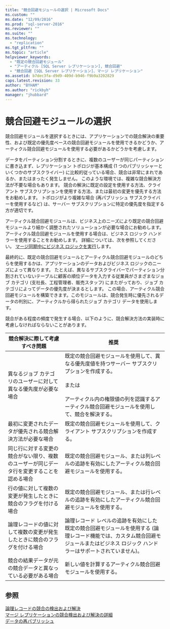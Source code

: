 ```yaml
---
title: "競合回避モジュールの選択 | Microsoft Docs"
ms.custom: ""
ms.date: "12/09/2016"
ms.prod: "sql-server-2016"
ms.reviewer: ""
ms.suite: ""
ms.technology: 
  - "replication"
ms.tgt_pltfrm: ""
ms.topic: "article"
helpviewer_keywords: 
  - "既定の競合回避モジュール"
  - "アーティクル [SQL Server レプリケーション], 競合回避"
  - "競合回避 [SQL Server レプリケーション]、マージ レプリケーション"
ms.assetid: b7dec3fa-d9d9-409d-b946-f9b9a3202829
caps.latest.revision: 33
author: "BYHAM"
ms.author: "rickbyh"
manager: "jhubbard"
---
```

# 競合回避モジュールの選択
  競合回避モジュールを選択するときには、アプリケーションでの競合解決の重要性、および既定の優先度ベースの競合回避モジュールを使用できるかどうか、アーティクル競合回避モジュールを使用する必要があるかどうかを考慮します。  
  
 データをパーティション分割するときに、複数のユーザーが同じパーティションに書き込まず、レプリケーション トポロジが基本構成 (1 つのパブリッシャーといくつかのサブスクライバー) に比較的従っている場合、競合は非常にまれであるか、またはまったく発生しません。 このような環境では、複雑な競合解決方法が不要な場合もあります。 競合の解決に既定の設定を使用する方法、クライアント サブスクリプションを使用する方法、または最初の変更を優先する方法をお勧めします。 トポロジがより複雑な場合 (再パブリッシュ サブスクライバーを使用するなど) は、サーバー サブスクリプションに特定の優先度を指定する方が適切です。  
  
 アーティクル競合回避モジュールは、ビジネス上のニーズにより既定の競合回避モジュールより細かく調整されたソリューションが必要な場合にお勧めします。 アーティクル競合回避モジュールを使用する場合は、ビジネス ロジック ハンドラーを使用することをお勧めします。 詳細については、次を参照してください。 [マージ同期中にビジネス ロジックを実行](../../../relational-databases/replication/merge/execute-business-logic-during-merge-synchronization.md)します。  
  
 最終的に、既定の競合回避モジュールとアーティクル競合回避モジュールのどちらを使用するかは、アプリケーションのデータおよびビジネス ロジックのニーズによって異なります。 たとえば、異なるサブスクライバーでパーティション分割されていないテーブルに顧客の順位データを入力する従業員がさまざまなジョブ カテゴリ (支社長、工程管理者、販売スタッフ) にまたがっており、ジョブ カテゴリによってデータの優先度が決まるとします。 この場合、アーティクル競合回避モジュールを構築できます。このモジュールは、競合発生時に優先されるデータの判別に、アーティクルから得られたジョブ カテゴリ データを使用します。  
  
 競合がある程度の頻度で発生する場合、以下のように、競合解決方法の実装時に考慮しなければならないことがあります。  
  
|競合解決に際して考慮すべき問題|推奨|  
|-------------------------------|--------------------|  
|異なるジョブ カテゴリのユーザーに対して異なる優先度が必要な場合|既定の競合回避モジュールを使用して、異なる優先度値を持つサーバー サブスクリプションを作成する。<br /><br /> または<br /><br /> アーティクル内の権限値の列を認識するアーティクル競合回避モジュールを使用して、競合を解決する。|  
|最初に変更されたデータが優先される競合解決方法が必要な場合|既定の競合回避モジュールを使用して、クライアント サブスクリプションを作成する。|  
|同じ行に対する変更の競合がない限り、複数のユーザーが同じデータ行を変更することを認める場合|既定の競合回避モジュール、または列レベルの追跡を有効にしたアーティクル競合回避モジュールを使用する。|  
|行の値に対して複数の変更が発生したときに競合のフラグを付ける場合|既定の競合回避モジュール、または行レベルの追跡を有効にしたアーティクル競合回避モジュールを使用する。|  
|論理レコードの値に対して複数の変更が発生したときに競合のフラグを付ける場合|論理レコード レベルの追跡を有効にした既定の競合回避モジュールを使用する (論理レコード機能では、カスタム競合回避モジュールまたはビジネス ロジック ハンドラーはサポートされていません)。|  
|競合の結果データが元の競合データと異なっている必要がある場合|新しい値を計算するアーティクル競合回避モジュールを使用する。|  
  
## 参照  
 [論理レコードの競合の検出および解決](../../../relational-databases/replication/merge/detecting-and-resolving-conflicts-in-logical-records.md)   
 [マージ レプリケーションの競合検出および解決の詳細](../../../relational-databases/replication/merge/advanced-merge-replication-conflict-detection-and-resolution.md)   
 [データの再パブリッシュ](../../../relational-databases/replication/republish-data.md)  
  
  